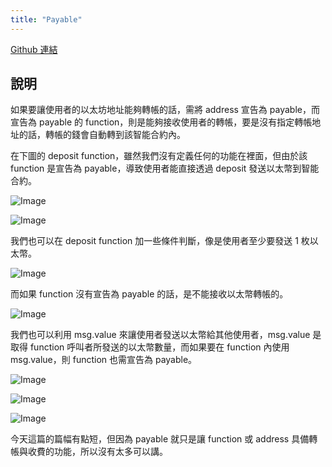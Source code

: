 ```yaml
---
title: "Payable"
---
```


[Github 連結](https://github.com/WeiYun0912/SmartContracts/tree/main/Features/Payable)

## 說明

如果要讓使用者的以太坊地址能夠轉帳的話，需將 address 宣告為 payable，而宣告為 payable 的
function，則是能夠接收使用者的轉帳，要是沒有指定轉帳地址的話，轉帳的錢會自動轉到該智能合約內。

在下圖的 deposit function，雖然我們沒有定義任何的功能在裡面，但由於該 function 是宣告為 payable，導致使用者能直接透過 deposit 發送以太幣到智能合約。

![Image](https://i.imgur.com/qEAeAHU.png)

![Image](https://i.imgur.com/LutwVSa.png)

我們也可以在 deposit function 加一些條件判斷，像是使用者至少要發送 1 枚以太幣。

![Image](https://i.imgur.com/vl8zLMd.png)

而如果 function 沒有宣告為 payable 的話，是不能接收以太幣轉帳的。

![Image](https://i.imgur.com/JYWr0Qi.png)

我們也可以利用 msg.value 來讓使用者發送以太幣給其他使用者，msg.value 是取得 function 呼叫者所發送的以太幣數量，而如果要在 function 內使用 msg.value，則 function 也需宣告為 payable。

![Image](https://i.imgur.com/Q0iNxpz.png)

![Image](https://i.imgur.com/iVNy1dY.png)

![Image](https://i.imgur.com/5vH1O9P.png)

今天這篇的篇幅有點短，但因為 payable 就只是讓 function 或 address 具備轉帳與收費的功能，所以沒有太多可以講。
